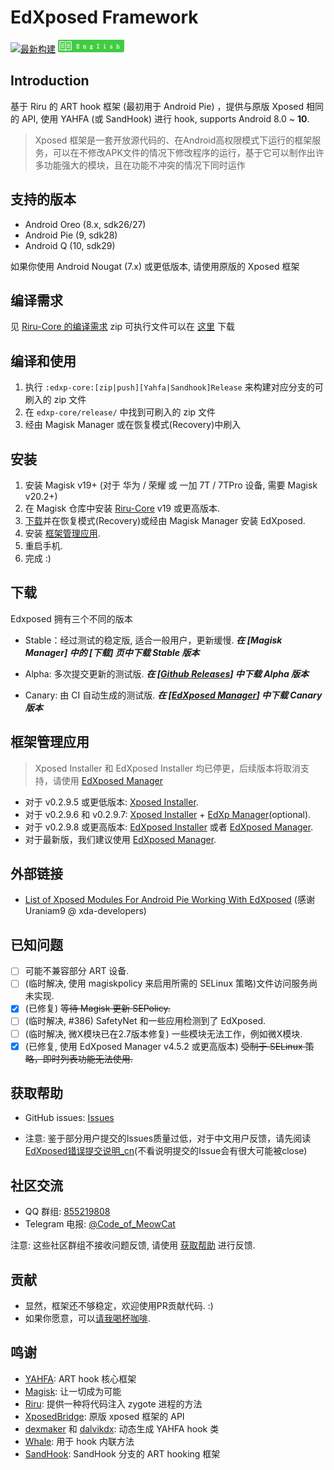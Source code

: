 # EdXposed Framework

[![最新构建](https://ci.appveyor.com/api/projects/status/qu3vj1d64nqia1b8/branch/master?svg=true)](https://ci.appveyor.com/project/ElderDrivers/edxposed/branch/master) [![English](art/README_EN.png)](README.md)

## Introduction 

基于 Riru 的 ART hook 框架 (最初用于 Android Pie) ，提供与原版 Xposed 相同的 API, 使用 YAHFA (或 SandHook) 进行 hook, supports Android 8.0 ~ **10**.

> Xposed 框架是一套开放源代码的、在Android高权限模式下运行的框架服务，可以在不修改APK文件的情况下修改程序的运行，基于它可以制作出许多功能强大的模块，且在功能不冲突的情况下同时运作

## 支持的版本

- Android Oreo (8.x, sdk26/27)
- Android Pie (9, sdk28)
- Android Q (10, sdk29)

如果你使用 Android Nougat (7.x) 或更低版本, 请使用原版的 Xposed 框架

## 编译需求

见 [Riru-Core 的编译需求](https://github.com/RikkaApps/Riru/blob/master/README.md#build-requirements)
zip 可执行文件可以在 [这里](http://gnuwin32.sourceforge.net/packages/zip.htm) 下载

## 编译和使用

1. 执行 `:edxp-core:[zip|push][Yahfa|Sandhook]Release` 来构建对应分支的可刷入的 zip 文件
2. 在 `edxp-core/release/` 中找到可刷入的 zip 文件
3. 经由 Magisk Manager 或在恢复模式(Recovery)中刷入

## 安装

1. 安装 Magisk v19+ (对于 华为 / 荣耀 或 一加 7T / 7TPro 设备, 需要 Magisk v20.2+)
2. 在 Magisk 仓库中安装 [Riru-Core](https://github.com/RikkaApps/Riru/releases) v19 或更高版本.
3. [下载](#下载)并在恢复模式(Recovery)或经由 Magisk Manager 安装 EdXposed.
4. 安装 [框架管理应用](#框架管理应用).
4. 重启手机.
5. 完成 :)

## 下载

Edxposed 拥有三个不同的版本

- Stable：经过测试的稳定版, 适合一般用户，更新缓慢.
***在 [Magisk Manager] 中的 [下载] 页中下载 Stable 版本***

- Alpha: 多次提交更新的测试版.
***在 [[Github Releases](https://github.com/ElderDrivers/EdXposed/releases)] 中下载 Alpha 版本***

- Canary: 由 CI 自动生成的测试版.
***在 [[EdXposed Manager](https://github.com/ElderDrivers/EdXposedManager)] 中下载 Canary 版本***

## 框架管理应用

> Xposed Installer 和 EdXposed Installer 均已停更，后续版本将取消支持，请使用 [EdXposed Manager](https://github.com/ElderDrivers/EdXposedManager)

- 对于 v0.2.9.5 或更低版本: [Xposed Installer](https://github.com/DVDAndroid/XposedInstaller).
- 对于 v0.2.9.6 和 v0.2.9.7: [Xposed Installer](https://github.com/DVDAndroid/XposedInstaller) + [EdXp Manager](https://github.com/solohsu/EdXpManager)(optional).
- 对于 v0.2.9.8 或更高版本: [EdXposed Installer](https://github.com/solohsu/XposedInstaller) 或者 [EdXposed Manager](https://github.com/ElderDrivers/EdXposedManager).
- 对于最新版，我们建议使用 [EdXposed Manager](https://github.com/ElderDrivers/EdXposedManager).

## 外部链接

- [List of Xposed Modules For Android Pie Working With EdXposed](https://forum.xda-developers.com/xposed/list-xposed-modules-android-pie-ed-t3892768) (感谢 Uraniam9 @ xda-developers)

## 已知问题

- [ ] 可能不兼容部分 ART 设备.
- [ ] (临时解决, 使用 magiskpolicy 来启用所需的 SELinux 策略)文件访问服务尚未实现.
- [x] (已修复) ~~等待 Magisk 更新 SEPolicy.~~
- [ ] (临时解决, #386) SafetyNet 和一些应用检测到了 EdXposed.
- [ ] (临时解决, 微X模块已在2.7版本修复) 一些模块无法工作，例如微X模块.
- [x] (已修复, 使用 EdXposed Manager v4.5.2 或更高版本) ~~受制于 SELinux 策略，即时列表功能无法使用.~~

## 获取帮助

- GitHub issues: [Issues](https://github.com/ElderDrivers/EdXposed/issues/)

- 注意: 鉴于部分用户提交的Issues质量过低，对于中文用户反馈，请先阅读[EdXposed错误提交说明_cn](http://edxp.meowcat.org/assets/EdXposedIssuesReport_cn.txt)(不看说明提交的Issue会有很大可能被close)

## 社区交流

- QQ 群组: [855219808](http://shang.qq.com/wpa/qunwpa?idkey=fae42a3dba9dc758caf63e971be2564e67bf7edd751a2ff1c750478b0ad1ca3f)
- Telegram 电报: [@Code_of_MeowCat](http://t.me/Code_of_MeowCat)

注意: 这些社区群组不接收问题反馈, 请使用 [获取帮助](#获取帮助) 进行反馈.

## 贡献

- 显然，框架还不够稳定，欢迎使用PR贡献代码. :)
- 如果你愿意，可以[请我喝杯咖啡](https://www.paypal.me/givin2u).

## 鸣谢

- [YAHFA](https://github.com/rk700/YAHFA): ART hook 核心框架
- [Magisk](https://github.com/topjohnwu/Magisk/): 让一切成为可能
- [Riru](https://github.com/RikkaApps/Riru): 提供一种将代码注入 zygote 进程的方法
- [XposedBridge](https://github.com/rovo89/XposedBridge): 原版 xposed 框架的 API
- [dexmaker](https://github.com/linkedin/dexmaker) 和 [dalvikdx](https://github.com/JakeWharton/dalvik-dx): 动态生成 YAHFA hook 类
- [Whale](https://github.com/asLody/whale): 用于 hook 内联方法
- [SandHook](https://github.com/ganyao114/SandHook/): SandHook 分支的 ART hooking 框架

